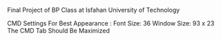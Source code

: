 Final Project of BP Class at Isfahan University of Technology

CMD Settings For Best Appearance :
Font Size: 36
Window Size: 93 x 23
The CMD Tab Should Be Maximized
